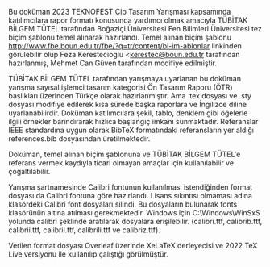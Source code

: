 Bu doküman 2023 TEKNOFEST Çip Tasarım Yarışması kapsamında katılımcılara rapor formatı konusunda yardımcı olmak amacıyla TÜBİTAK BİLGEM TÜTEL tarafından Boğaziçi Üniversitesi Fen Bilimleri Üniversitesi tez biçim şablonu temel alınarak hazırlandı. Temel alınan biçim şablonu http://www.fbe.boun.edu.tr/fbe/?q=tr/content/bi-im-ablonlar linkinden görülebilir olup Feza Kerestecioglu <kerestec@boun.edu.tr tarafından hazırlanmış, Mehmet Can Güven tarafından modifiye edilmiştir.

TÜBİTAK BİLGEM TÜTEL tarafından yarışmaya uyarlanan bu doküman yarışma sayısal işlemci tasarım kategorisi Ön Tasarım Raporu (ÖTR) başlıkları üzerinden Türkçe olarak hazırlanmıştır. Ama .tex dosyası ve .sty dosyası modifiye edilerek kısa sürede başka raporlara ve İngilizce diline uyarlanabilirdir. Doküman katılımcılara şekil, tablo, denklem gibi öğelerle ilgili örnekler barındırarak hızlıca başlangıç imkanı sunmaktadır. Referanslar IEEE standardına uygun olarak BibTeX formatındaki referansların yer aldığı references.bib dosyasından üretilmektedir.

Doküman, temel alınan biçim şablonuna ve TÜBİTAK BİLGEM TÜTEL'e referans vermek kaydıyla ticari olmayan amaçlar için kullanılabilir ve çoğaltılabilir. 

Yarışma şartnamesinde Calibri fontunun kullanılması istendiğinden format dosyası da Calibri fontuna göre hazırlandı. Lisans sıkıntısı olmaması adına klasördeki Calibri font dosyaları silindi. Bu dosyaların bulunarak fonts klasörünün altına atılması gerekmektedir. Windows için C:\Windows\WinSxS yolunda calibri şeklinde aratılarak dosyalara erişilebilir. (calibri.ttf, calibrib.ttf, calibrii.ttf, calibril.ttf, calibrili.ttf ve calibriz.ttf).

Verilen format dosyası Overleaf üzerinde XeLaTeX derleyecisi ve 2022 TeX Live versiyonu ile kullanılıp çalıştığı görülmüştür. 
